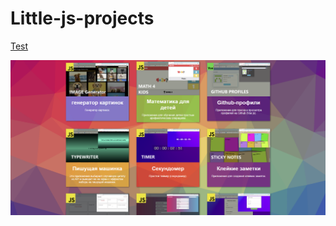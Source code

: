 # Little-js-projects

[Test](https://robertd2000.github.io/little-js-projects/)

![preview](https://github.com/robertd2000/portfolio-app-next/blob/main/public/images/14.png?raw=true)
